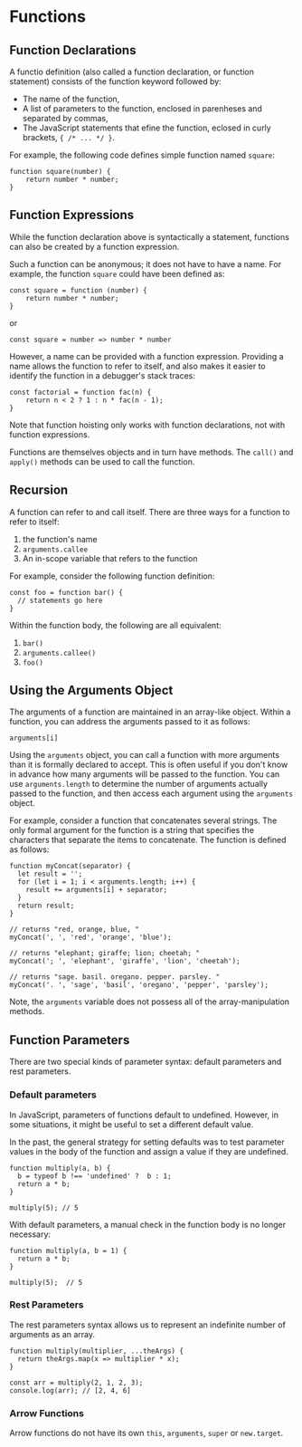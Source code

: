 # Functions

## Function Declarations

A functio definition (also called a function declaration, or function statement) consists of the function keyword followed by:
- The name of the function,
- A list of parameters to the function, enclosed in parenheses and separated by commas,
- The JavaScript statements that efine the function, eclosed in curly brackets, `{ /* ... */ }`.

For example, the following code defines simple function named `square`:

```
function square(number) {
    return number * number;
}
```

## Function Expressions

While the function declaration above  is syntactically a statement, functions can also be created by a function expression.

Such a function can be anonymous; it does not have to have a name. For example, the function `square` could have been defined as:

```
const square = function (number) {
    return number * number;
}
```

or 

```
const square = number => number * number
```


However, a name can be provided with a function expression. Providing a name allows the function to refer to itself, and also makes it easier to identify the function in a debugger's stack traces:

```
const factorial = function fac(n) {
    return n < 2 ? 1 : n * fac(n - 1);
}
```

Note that function hoisting only works with function declarations, not with function expressions.

Functions are themselves objects and in turn have methods. The `call()` and `apply()` methods can be used to call the function.


## Recursion

A function can refer to and call itself. There are three ways for a function to refer to itself:

1. the function's name
2. `arguments.callee`
3. An in-scope variable that refers to the function

For example, consider the following function definition:

```
const foo = function bar() {
  // statements go here
}
```

Within the function body, the following are all equivalent:
1. `bar()`
2. `arguments.callee()`
3. `foo()`


## Using the Arguments Object

The arguments of a function are maintained in an array-like object. Within a function, you can address the arguments passed to it as follows:
```
arguments[i]
```

Using the `arguments` object, you can call a function with more arguments than it is formally declared to accept. This is often useful if you don't know in advance how many arguments will be passed to the function. You can use `arguments.length` to determine
the number of arguments actually passed to the function, and then access each argument using the `arguments` object.

For example, consider a function that concatenates several strings. The only formal argument for the function is a string that specifies the characters that separate the items to concatenate. The function is defined as follows:

```
function myConcat(separator) {
  let result = '';
  for (let i = 1; i < arguments.length; i++) {
    result += arguments[i] + separator;
  }
  return result;
}

// returns "red, orange, blue, "
myConcat(', ', 'red', 'orange', 'blue');

// returns "elephant; giraffe; lion; cheetah; "
myConcat('; ', 'elephant', 'giraffe', 'lion', 'cheetah');

// returns "sage. basil. oregano. pepper. parsley. "
myConcat('. ', 'sage', 'basil', 'oregano', 'pepper', 'parsley');
```

Note, the `arguments` variable does not possess all of the array-manipulation methods.

## Function Parameters

There are two special kinds of parameter syntax: default parameters and rest parameters.

### Default parameters

In JavaScript, parameters of functions default to undefined. However, in some situations, it might be useful to set a different default value.

In the past, the general strategy for setting defaults was to test parameter values in the body of the function and assign a value if they are undefined.

```
function multiply(a, b) {
  b = typeof b !== 'undefined' ?  b : 1;
  return a * b;
}

multiply(5); // 5
```

With default parameters, a manual check in the function body is no longer necessary:

```
function multiply(a, b = 1) {
  return a * b;
}

multiply(5);  // 5
```

### Rest Parameters

The rest parameters syntax allows us to represent an indefinite number of arguments as an array.

```
function multiply(multiplier, ...theArgs) {
  return theArgs.map(x => multiplier * x);
}

const arr = multiply(2, 1, 2, 3);
console.log(arr); // [2, 4, 6]
```

### Arrow Functions

Arrow functions do not have its own `this`, `arguments`, `super` or `new.target`.


